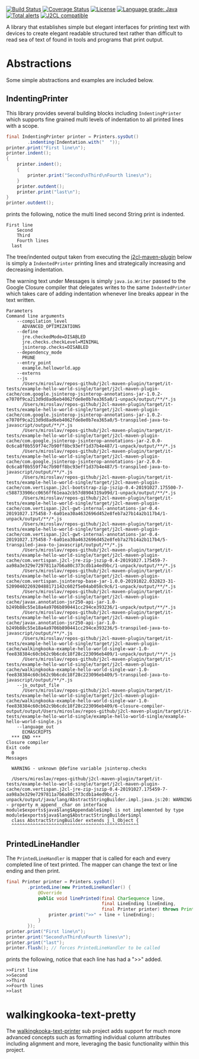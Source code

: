 [![Build Status](https://travis-ci.com/mP1/walkingkooka-text-printer.svg?branch=master)](https://travis-ci.com/mP1/walkingkooka-text-printer.svg?branch=master)
[![Coverage Status](https://coveralls.io/repos/github/mP1/walkingkooka-text-printer/badge.svg?branch=master)](https://coveralls.io/github/mP1/walkingkooka-text-printer?branch=master)
[![License](https://img.shields.io/badge/License-Apache%202.0-blue.svg)](https://opensource.org/licenses/Apache-2.0)
[![Language grade: Java](https://img.shields.io/lgtm/grade/java/g/mP1/walkingkooka-text-printer.svg?logo=lgtm&logoWidth=18)](https://lgtm.com/projects/g/mP1/walkingkooka-text-printer/context:java)
[![Total alerts](https://img.shields.io/lgtm/alerts/g/mP1/walkingkooka-text-printer.svg?logo=lgtm&logoWidth=18)](https://lgtm.com/projects/g/mP1/walkingkooka-text-printer/alerts/)
[![J2CL compatible](https://img.shields.io/badge/J2CL-compatible-brightgreen.svg)](https://github.com/mP1/j2cl-central)



A library that establishes simple but elegant interfaces for printing text with devices to create elegant readable
structured text rather than difficult to read sea of text of found in tools and programs that print output.

# Abstractions
Some simple abstractions and examples are included below.



## IndentingPrinter
This library provides several building blocks including `IndentingPrinter` which supports fine grained multi levels of 
indentation to all printed lines with a scope. 

```java
final IndentingPrinter printer = Printers.sysOut()
        .indenting(Indentation.with("  "));
printer.print("First line\n");
printer.indent();
{
    printer.indent();
    {
        printer.print("Second\nThird\nFourth lines\n");
    }
    printer.outdent();
    printer.print("last\n");
}
printer.outdent();
```

prints the following, notice the multi lined second String print is indented.
```text
First line
    Second
    Third
    Fourth lines
  last
```

The tree/indented output taken from executing the [j2cl-maven-plugin](https://github.com/mP1/j2cl-maven-plugin) below is
 simply a `IndentedPrinter` printing lines and strategically increasing and decreasing indentation.
  
The warning text under Messages is simply `java.io.Writer` passed to the Google Closure compiler that delegates writes
to the same `IndentedPrinter` which takes care of adding indentation whenever line breaks appear in the text written.

```text
Parameters
Command line arguments
    --compilation_level
      ADVANCED_OPTIMIZATIONS
    --define
      jre.checkedMode=DISABLED
      jre.checks.checkLevel=MINIMAL
      jsinterop.checks=DISABLED
    --dependency_mode
      PRUNE
    --entry_point
      example.helloworld.app
    --externs
    --js
      /Users/miroslav/repos-github/j2cl-maven-plugin/target/it-tests/example-hello-world-single/target/j2cl-maven-plugin-cache/com.google.jsinterop-jsinterop-annotations-jar-1.0.2-e7070f9ca213d9d8ad6eb4062fde8e0b7ea365a0/1-unpack/output/**/*.js
      /Users/miroslav/repos-github/j2cl-maven-plugin/target/it-tests/example-hello-world-single/target/j2cl-maven-plugin-cache/com.google.jsinterop-jsinterop-annotations-jar-1.0.2-e7070f9ca213d9d8ad6eb4062fde8e0b7ea365a0/5-transpiled-java-to-javascript/output/**/*.js
      /Users/miroslav/repos-github/j2cl-maven-plugin/target/it-tests/example-hello-world-single/target/j2cl-maven-plugin-cache/com.google.jsinterop-jsinterop-annotations-jar-2.0.0-0c6ca8f0b559f74c7b90ff8bc93eff1d37b4e487/1-unpack/output/**/*.js
      /Users/miroslav/repos-github/j2cl-maven-plugin/target/it-tests/example-hello-world-single/target/j2cl-maven-plugin-cache/com.google.jsinterop-jsinterop-annotations-jar-2.0.0-0c6ca8f0b559f74c7b90ff8bc93eff1d37b4e487/5-transpiled-java-to-javascript/output/**/*.js
      /Users/miroslav/repos-github/j2cl-maven-plugin/target/it-tests/example-hello-world-single/target/j2cl-maven-plugin-cache/com.vertispan.j2cl-bootstrap-zip-jszip-0.4-20191027.175500-7-c588733906cc0656ff61eaa2cb57d8904319a99d/1-unpack/output/**/*.js
      /Users/miroslav/repos-github/j2cl-maven-plugin/target/it-tests/example-hello-world-single/target/j2cl-maven-plugin-cache/com.vertispan.j2cl-gwt-internal-annotations-jar-0.4-20191027.175458-7-6a01ea30a4632696d452e8feb7a27b14a2b117b4/1-unpack/output/**/*.js
      /Users/miroslav/repos-github/j2cl-maven-plugin/target/it-tests/example-hello-world-single/target/j2cl-maven-plugin-cache/com.vertispan.j2cl-gwt-internal-annotations-jar-0.4-20191027.175458-7-6a01ea30a4632696d452e8feb7a27b14a2b117b4/5-transpiled-java-to-javascript/output/**/*.js
      /Users/miroslav/repos-github/j2cl-maven-plugin/target/it-tests/example-hello-world-single/target/j2cl-maven-plugin-cache/com.vertispan.j2cl-jre-zip-jszip-0.4-20191027.175459-7-aa98a3e329e7297811a7b6a80c373cdb1a4ed9bc/1-unpack/output/**/*.js
      /Users/miroslav/repos-github/j2cl-maven-plugin/target/it-tests/example-hello-world-single/target/j2cl-maven-plugin-cache/com.vertispan.jsinterop-base-jar-1.0.0-20191022.032823-31-5209040226920488171142c602f5e04ab058c9c6/1-unpack/output/**/*.js
      /Users/miroslav/repos-github/j2cl-maven-plugin/target/it-tests/example-hello-world-single/target/j2cl-maven-plugin-cache/javax.annotation-jsr250-api-jar-1.0-b249b88c55e18a4a9706b890441cc294ce393236/1-unpack/output/**/*.js
      /Users/miroslav/repos-github/j2cl-maven-plugin/target/it-tests/example-hello-world-single/target/j2cl-maven-plugin-cache/javax.annotation-jsr250-api-jar-1.0-b249b88c55e18a4a9706b890441cc294ce393236/5-transpiled-java-to-javascript/output/**/*.js
      /Users/miroslav/repos-github/j2cl-maven-plugin/target/it-tests/example-hello-world-single/target/j2cl-maven-plugin-cache/walkingkooka-example-hello-world-single-war-1.0-fee838384c60cb62c9b6cdc18f28c223096eb409/1-unpack/output/**/*.js
      /Users/miroslav/repos-github/j2cl-maven-plugin/target/it-tests/example-hello-world-single/target/j2cl-maven-plugin-cache/walkingkooka-example-hello-world-single-war-1.0-fee838384c60cb62c9b6cdc18f28c223096eb409/5-transpiled-java-to-javascript/output/**/*.js
    --js_output_file
      /Users/miroslav/repos-github/j2cl-maven-plugin/target/it-tests/example-hello-world-single/target/j2cl-maven-plugin-cache/walkingkooka-example-hello-world-single-war-1.0-fee838384c60cb62c9b6cdc18f28c223096eb409/6-closure-compiler-output/output/Users/miroslav/repos-github/j2cl-maven-plugin/target/it-tests/example-hello-world-single/example-hello-world-single/example-hello-world-single.js
    --language_out
      ECMASCRIPT5
  *** END ***
Closure compiler
Exit code
  0
Messages
  
  WARNING - unknown @define variable jsinterop.checks
  
  /Users/miroslav/repos-github/j2cl-maven-plugin/target/it-tests/example-hello-world-single/target/j2cl-maven-plugin-cache/com.vertispan.j2cl-jre-zip-jszip-0.4-20191027.175459-7-aa98a3e329e7297811a7b6a80c373cdb1a4ed9bc/1-unpack/output/java/lang/AbstractStringBuilder.impl.java.js:20: WARNING - property m_append__char on interface module$exports$java$lang$Appendable$impl is not implemented by type module$exports$java$lang$AbstractStringBuilder$impl
  class AbstractStringBuilder extends j_l_Object {
  ^^^^^^^^^^^^^^^^^^^^^^^^^^^^^^^^^^^^^^^^^^^^^^^^
```


## PrintedLineHandler

The `PrintedLineHandler` is mapper that is called for each and every completed line of text printed. The mapper can change
the text or line ending and then print.

```java
final Printer printer = Printers.sysOut()
        .printedLine(new PrintedLineHandler() {
            @Override
            public void linePrinted(final CharSequence line,
                                    final LineEnding lineEnding,
                                    final Printer printer) throws PrinterException {
                printer.print(">>" + line + lineEnding);
            }
        });
printer.print("First line\n");
printer.print("Second\nThird\nFourth lines\n");
printer.print("last");
printer.flush(); // forces PrintedLineHandler to be called
```

prints the following, notice that each line has had a ">>" added.

```text
>>First line
>>Second
>>Third
>>Fourth lines
>>last
```


# walkingkooka-text-pretty
The [walkingkooka-text-printer](https://github.com/mP1/walkingkooka-text-pretty) sub project adds support for much more
advanced concepts such as formatting individual column attributes including alignment and more, leveraging the basic functionality
within this project. 



